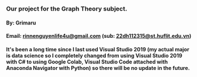 ### Our project for the Graph Theory subject.
#### By: Grimaru
#### Email: rinnenguyenlife4u@gmail.com (sub: 22dh112315@st.huflit.edu.vn)
#### It's been a long time since I last used Visual Studio 2019 (my actual major is data science so I completely changed from using Visual Studio 2019 with C# to using Google Colab, Visual Studio Code attached with Anaconda Navigator with Python) so there will be no update in the future.
